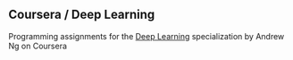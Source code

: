 ## Coursera / Deep Learning
Programming assignments for the [Deep Learning](https://www.coursera.org/specializations/deep-learning) specialization by Andrew Ng on Coursera